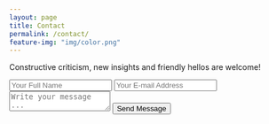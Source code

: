 ```yaml
---
layout: page
title: Contact
permalink: /contact/
feature-img: "img/color.png"
---
```


Constructive criticism, new insights and friendly hellos are welcome!

<form action="https://getsimpleform.com/messages?form_api_token=75ff0f00262b3c6649b6933b67d891ff" method="post">
  <!-- the redirect_to is optional, the form will redirect to the referrer on submission -->
  <input type='hidden' name='redirect_to' value='http://www.jenniferwashburn.website/thank-you/' />
  <input type='text' name='name' placeholder='Your Full Name' />
  <input type='email' name='email' placeholder='Your E-mail Address' />
  <textarea name='message' placeholder='Write your message ...'></textarea>
  <input type='submit' value='Send Message' />
</form>